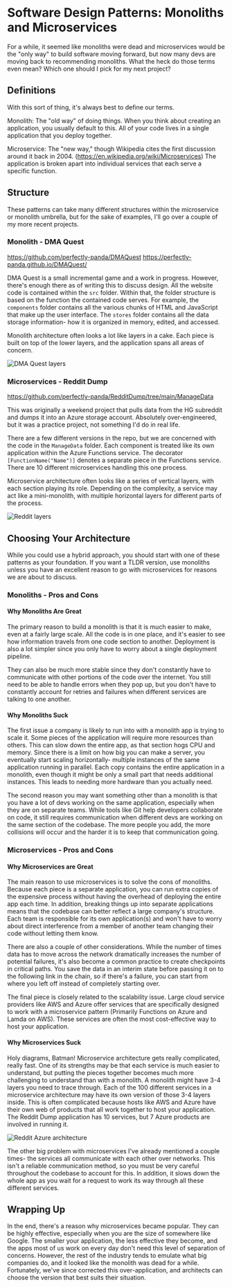 # Software Design Patterns: Monoliths and Microservices

For a while, it seemed like monoliths were dead and microservices would be the "only way" to build software moving forward, but now many devs are moving back to recommending monoliths. What the heck do those terms even mean? Which one should I pick for my next project?

## Definitions

With this sort of thing, it's always best to define our terms.

Monolith: The "old way" of doing things. When you think about creating an application, you usually default to this. All of your code lives in a single application that you deploy together.

Microservice: The "new way," though Wikipedia cites the first discussion around it back in 2004. (<https://en.wikipedia.org/wiki/Microservices>) The application is broken apart into individual services that each serve a specific function.

## Structure

These patterns can take many different structures within the microservice or monolith umbrella, but for the sake of examples, I'll go over a couple of my more recent projects.

### Monolith - DMA Quest

<https://github.com/perfectly-panda/DMAQuest>
<https://perfectly-panda.github.io/DMAQuest/>

DMA Quest is a small incremental game and a work in progress. However, there's enough there as of writing this to discuss design. All the website code is contained within the `src` folder. Within that, the folder structure is based on the function the contained code serves. For example, the `components` folder contains all the various chunks of HTML and JavaScript that make up the user interface. The `stores` folder contains all the data storage information- how it is organized in memory, edited, and accessed.

Monolith architecture often looks a lot like layers in a cake. Each piece is built on top of the lower layers, and the application spans all areas of concern.

![DMA Quest layers](./images/DMAArchitecture.png)

### Microservices - Reddit Dump

<https://github.com/perfectly-panda/RedditDump/tree/main/ManageData>

This was originally a weekend project that pulls data from the HG subreddit and dumps it into an Azure storage account. Absolutely over-engineered, but it was a practice project, not something I'd do in real life.

There are a few different versions in the repo, but we are concerned with the code in the `ManageData` folder. Each component is treated like its own application within the Azure Functions service. The decorator `[FunctionName("Name")]` denotes a separate piece in the Functions service. There are 10 different microservices handling this one process.

Microservice architecture often looks like a series of vertical layers, with each section playing its role. Depending on the complexity, a service may act like a mini-monolith, with multiple horizontal layers for different parts of the process.

![Reddit layers](./images/RedditArchitecture.png)

## Choosing Your Architecture

While you could use a hybrid approach, you should start with one of these patterns as your foundation. If you want a TLDR version, use monoliths unless you have an excellent reason to go with microservices for reasons we are about to discuss.

### Monoliths - Pros and Cons

#### Why Monoliths Are Great

The primary reason to build a monolith is that it is much easier to make, even at a fairly large scale. All the code is in one place, and it's easier to see how information travels from one code section to another. Deployment is also a lot simpler since you only have to worry about a single deployment pipeline.

They can also be much more stable since they don't constantly have to communicate with other portions of the code over the internet. You still need to be able to handle errors when they pop up, but you don't have to constantly account for retries and failures when different services are talking to one another.

#### Why Monoliths Suck

The first issue a company is likely to run into with a monolith app is trying to scale it. Some pieces of the application will require more resources than others. This can slow down the entire app, as that section hogs CPU and memory. Since there is a limit on how big you can make a server, you eventually start scaling horizontally- multiple instances of the same application running in parallel. Each copy contains the entire application in a monolith, even though it might be only a small part that needs additional instances. This leads to needing more hardware than you actually need.

The second reason you may want something other than a monolith is that you have a lot of devs working on the same application, especially when they are on separate teams. While tools like Git help developers collaborate on code, it still requires communication when different devs are working on the same section of the codebase. The more people you add, the more collisions will occur and the harder it is to keep that communication going.

### Microservices - Pros and Cons

#### Why Microservices are Great

The main reason to use microservices is to solve the cons of monoliths. Because each piece is a separate application, you can run extra copies of the expensive process without having the overhead of deploying the entire app each time. In addition, breaking things up into separate applications means that the codebase can better reflect a large company's structure. Each team is responsible for its own application(s) and won't have to worry about direct interference from a member of another team changing their code without letting them know.

There are also a couple of other considerations. While the number of times data has to move across the network dramatically increases the number of potential failures, it's also become a common practice to create checkpoints in critical paths. You save the data in an interim state before passing it on to the following link in the chain, so if there's a failure, you can start from where you left off instead of completely starting over.

The final piece is closely related to the scalability issue. Large cloud service providers like AWS and Azure offer services that are specifically designed to work with a microservice pattern (Primarily Functions on Azure and Lamda on AWS). These services are often the most cost-effective way to host your application.

#### Why Microservices Suck

Holy diagrams, Batman! Microservice architecture gets really complicated, really fast. One of its strengths may be that each service is much easier to understand, but putting the pieces together becomes much more challenging to understand than with a monolith. A monolith might have 3-4 layers you need to trace through. Each of the 100 different services in a microservice architecture may have its own version of those 3-4 layers inside. This is often complicated because hosts like AWS and Azure have their own web of products that all work together to host your application. The Reddit Dump application has 10 services, but 7 Azure products are involved in running it.

![Reddit Azure architecture](./images/RedditAzure.png)

The other big problem with microservices I've already mentioned a couple times- the services all communicate with each other over networks. This isn't a reliable communication method, so you must be very careful throughout the codebase to account for this. In addition, it slows down the whole app as you wait for a request to work its way through all these different services.

## Wrapping Up

In the end, there's a reason why microservices became popular. They can be highly effective, especially when you are the size of somewhere like Google. The smaller your application, the less effective they become, and the apps most of us work on every day don't need this level of separation of concerns. However, the rest of the industry tends to emulate what big companies do, and it looked like the monolith was dead for a while. Fortunately, we've since corrected this over-application, and architects can choose the version that best suits their situation.
